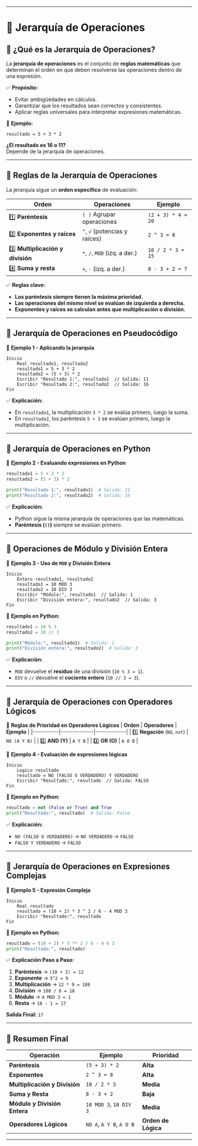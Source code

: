 
---

# **📌 Jerarquía de Operaciones**  

## **🔹 ¿Qué es la Jerarquía de Operaciones?**  
La **jerarquía de operaciones** es el conjunto de **reglas matemáticas** que determinan el orden en que deben resolverse las operaciones dentro de una expresión.  

✅ **Propósito:**  
- Evitar ambigüedades en cálculos.  
- Garantizar que los resultados sean correctos y consistentes.  
- Aplicar reglas universales para interpretar expresiones matemáticas.  

📌 **Ejemplo:**  
```pseudocode
resultado = 5 + 3 * 2
```
**¿El resultado es 16 o 11?**  
Depende de la jerarquía de operaciones.  

---

## **🔹 Reglas de la Jerarquía de Operaciones**  
La jerarquía sigue un **orden específico** de evaluación:

| **Orden** | **Operaciones** | **Ejemplo** |
|-----------|----------------|-------------|
| 1️⃣ **Paréntesis** | `( )` Agrupar operaciones | `(2 + 3) * 4 = 20` |
| 2️⃣ **Exponentes y raíces** | `^`, `√` (potencias y raíces) | `2 ^ 3 = 8` |
| 3️⃣ **Multiplicación y división** | `*`, `/`, `MOD` (izq. a der.) | `10 / 2 * 3 = 15` |
| 4️⃣ **Suma y resta** | `+`, `-` (izq. a der.) | `8 - 3 + 2 = 7` |

✅ **Reglas clave:**  
- **Los paréntesis siempre tienen la máxima prioridad.**  
- **Las operaciones del mismo nivel se evalúan de izquierda a derecha.**  
- **Exponentes y raíces se calculan antes que multiplicación o división.**  

---

## **🔹 Jerarquía de Operaciones en Pseudocódigo**  
📌 **Ejemplo 1 - Aplicando la jerarquía**  
```pseudocode
Inicio
    Real resultado1, resultado2
    resultado1 = 5 + 3 * 2
    resultado2 = (5 + 3) * 2
    Escribir "Resultado 1:", resultado1  // Salida: 11
    Escribir "Resultado 2:", resultado2  // Salida: 16
Fin
```
✅ **Explicación:**  
- En `resultado1`, la multiplicación `3 * 2` se evalúa primero, luego la suma.  
- En `resultado2`, los paréntesis `5 + 3` se evalúan primero, luego la multiplicación.  

---

## **🔹 Jerarquía de Operaciones en Python**  
📌 **Ejemplo 2 - Evaluando expresiones en Python**  
```python
resultado1 = 5 + 3 * 2
resultado2 = (5 + 3) * 2

print("Resultado 1:", resultado1)  # Salida: 11
print("Resultado 2:", resultado2)  # Salida: 16
```
✅ **Explicación:**  
- Python sigue la misma jerarquía de operaciones que las matemáticas.  
- **Paréntesis (`()`)** siempre se evalúan primero.  

---

## **🔹 Operaciones de Módulo y División Entera**
📌 **Ejemplo 3 - Uso de `MOD` y División Entera**  
```pseudocode
Inicio
    Entero resultado1, resultado2
    resultado1 = 10 MOD 3
    resultado2 = 10 DIV 3
    Escribir "Módulo:", resultado1  // Salida: 1
    Escribir "División entera:", resultado2  // Salida: 3
Fin
```
📌 **Ejemplo en Python:**
```python
resultado1 = 10 % 3
resultado2 = 10 // 3

print("Módulo:", resultado1)  # Salida: 1
print("División entera:", resultado2)  # Salida: 3
```
✅ **Explicación:**  
- `MOD` devuelve el **residuo** de una división (`10 % 3 = 1`).  
- `DIV` o `//` devuelve el **cociente entero** (`10 // 3 = 3`).  

---

## **🔹 Jerarquía de Operaciones con Operadores Lógicos**
📌 **Reglas de Prioridad en Operadores Lógicos**
| **Orden** | **Operadores** | **Ejemplo** |
|-----------|--------------|-------------|
| 1️⃣ **Negación** (`NO`, `not`) | `NO (A Y B)` |
| 2️⃣ **AND (Y)** | `A Y B` |
| 3️⃣ **OR (O)** | `A O B` |

📌 **Ejemplo 4 - Evaluación de expresiones lógicas**  
```pseudocode
Inicio
    Logico resultado
    resultado = NO (FALSO O VERDADERO) Y VERDADERO
    Escribir "Resultado:", resultado  // Salida: FALSO
Fin
```
📌 **Ejemplo en Python:**
```python
resultado = not (False or True) and True
print("Resultado:", resultado)  # Salida: False
```
✅ **Explicación:**  
- `NO (FALSO O VERDADERO)` → `NO VERDADERO` → `FALSO`  
- `FALSO Y VERDADERO` → `FALSO`  

---

## **🔹 Jerarquía de Operaciones en Expresiones Complejas**
📌 **Ejemplo 5 - Expresión Compleja**  
```pseudocode
Inicio
    Real resultado
    resultado = (10 + 2) * 3 ^ 2 / 6 - 4 MOD 3
    Escribir "Resultado:", resultado
Fin
```
📌 **Ejemplo en Python:**
```python
resultado = (10 + 2) * 3 ** 2 / 6 - 4 % 3
print("Resultado:", resultado)
```
✅ **Explicación Paso a Paso:**  
1. **Paréntesis** → `(10 + 2) = 12`  
2. **Exponente** → `3^2 = 9`  
3. **Multiplicación** → `12 * 9 = 108`  
4. **División** → `108 / 6 = 18`  
5. **Módulo** → `4 MOD 3 = 1`  
6. **Resta** → `18 - 1 = 17`  

**Salida Final:** `17`  

---

## **📌 Resumen Final**
| **Operación** | **Ejemplo** | **Prioridad** |
|--------------|------------|--------------|
| **Paréntesis** | `(5 + 3) * 2` | **Alta** |
| **Exponentes** | `2 ^ 3 = 8` | **Alta** |
| **Multiplicación y División** | `10 / 2 * 3` | **Media** |
| **Suma y Resta** | `8 - 3 + 2` | **Baja** |
| **Módulo y División Entera** | `10 MOD 3`, `10 DIV 3` | **Media** |
| **Operadores Lógicos** | `NO A`, `A Y B`, `A O B` | **Orden de Lógica** |

---
